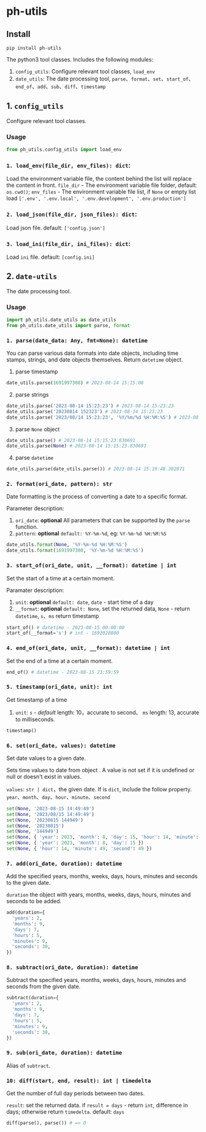 # ph-utils

## Install

```shell
pip install ph-utils
```

The python3 tool classes. Includes the following modules:

1. `config_utils`: Configure relevant tool classes, `load_env`
2. `date_utils`: The date processing tool, `parse`、`format`、`set`、`start_of`、`end_of`、`add`、`sub`、`diff`、`timestamp`

## 1. `config_utils`

Configure relevant tool classes.

### Usage

```python
from ph_utils.config_utils import load_env
```

### `1. load_env(file_dir, env_files): dict`:

Load the environment variable file, the content behind the list will replace the content in front. `file_dir` - The environment variable file folder, default: `os.cwd()`; `env_files` - The environment variable file list, if `None` or empty list load `['.env', '.env.local', '.env.development', '.env.production']`

### `2. load_json(file_dir, json_files): dict`:

Load json file. default: `['config.json']`

### `3. load_ini(file_dir, ini_files): dict`:

Load `ini` file. default: `[config.ini]`

## 2. `date-utils`

The date processing tool.

### Usage

```python
import ph_utils.date_utils as date_utils
from ph_utils.date_utils import parse, format
```

### `1. parse(date_data: Any, fmt=None): datetime`

You can parse various data formats into date objects, including time stamps, strings, and date objects themselves. Return `datetime` object.

1. parse timestamp

```python
date_utils.parse(1691997308) # 2023-08-14 15:15:08
```

2. parse strings

```python
date_utils.parse('2023-08-14 15:23:23') # 2023-08-14 15:23:23
date_utils.parse('20230814 152323') # 2023-08-14 15:23:23
date_utils.parse('2023/08/14 15:23:23', '%Y/%m/%d %H:%M:%S') # 2023-08-14 15:23:23
```

3. parse `None` object

```python
date_utils.parse() # 2023-08-14 15:15:23.830691
date_utils.parse(None) # 2023-08-14 15:15:23.830691
```

4. parse `datetime`

```python
date_utils.parse(date_utils.parse()) # 2023-08-14 15:19:48.382871
```

### `2. format(ori_date, pattern): str`

Date formatting is the process of converting a date to a specific format.

Parameter description:

1. `ori_date`: **optional** All parameters that can be supported by the `parse` function.
2. `pattern`: **optional** `default: %Y-%m-%d`, eg: `%Y-%m-%d %H:%M:%S`

```python
date_utils.format(None, '%Y-%m-%d %H:%M:%S')
date_utils.format(1691997308, '%Y-%m-%d %H:%M:%S')
```

### `3. start_of(ori_date, unit, __format): datetime | int`

Set the start of a time at a certain moment.

Paramater description:

1. `unit`: **optional** `default: date`, `date` - start time of a day
2. `__format`: **optional** `default: None`, set the returned data, `None` - return `datetime`, `s`、`ms` return timestamp

```python
start_of() # datetime - 2023-08-15 00:00:00
start_of(__format='s') # int - 1692028800
```

### `4. end_of(ori_date, unit, __format): datetime | int`

Set the end of a time at a certain moment.

```python
end_of() # datetime - 2023-08-15 23:59:59
```

### `5. timestamp(ori_date, unit): int`

Get timestamp of a time

1. `unit`: `s` - _default_ length: 10，accurate to second、 `ms` length: 13, accurate to milliseconds.

```python
timestamp()
```

### `6. set(ori_date, values): datetime`

Set date values to a given date.

Sets time values to date from object . A value is not set if it is undefined or null or doesn't exist in values.

`values`: `str | dict`，the given date. If is `dict`, include the follow property. `year`、`month`、`day`、`hour`、`minute`、`second`

```python
set(None, '2023-08-15 14:49:49')
set(None, '2023/08/15 14:49:49')
set(None, '20230815 144949')
set(None, '20230815')
set(None, '144949')
set(None, { 'year': 2023, 'month': 8, 'day': 15, 'hour': 14, 'minute': 49, 'second': 49 })
set(None, { 'year': 2023, 'month': 8, 'day': 15 })
set(None, { 'hour': 14, 'minute': 49, 'second': 49 })
```

### `7. add(ori_date, duration): datetime`

Add the specified years, months, weeks, days, hours, minutes and seconds to the given date.

`duration` the object with years, months, weeks, days, hours, minutes and seconds to be added.

```python
add(duration={
  'years': 2,
  'months': 9,
  'days': 7,
  'hours': 5,
  'minutes': 9,
  'seconds': 30,
})
```

### `8. subtract(ori_date, duration): datetime`

Subtract the specified years, months, weeks, days, hours, minutes and seconds from the given date.

```python
subtract(duration={
  'years': 2,
  'months': 9,
  'days': 7,
  'hours': 5,
  'minutes': 9,
  'seconds': 30,
})
```

### `9. sub(ori_date, duration): datetime`

Alias of `subtract`.

### `10: diff(start, end, result): int | timedelta`

Get the number of full day periods between two dates.

`result`: set the returned data. if `result = days` - return `int`, difference in days; otherwise return `timedelta`. default: `days`

```python
diff(parse(), parse()) # => 0
```
